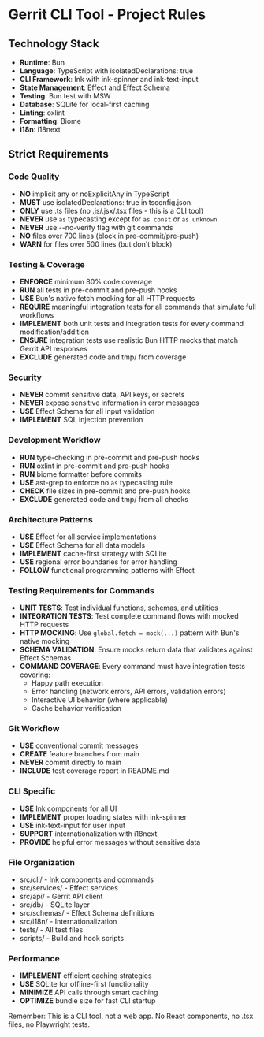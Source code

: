 # Gerrit CLI Tool - Project Rules

## Technology Stack
- **Runtime**: Bun
- **Language**: TypeScript with isolatedDeclarations: true
- **CLI Framework**: Ink with ink-spinner and ink-text-input
- **State Management**: Effect and Effect Schema
- **Testing**: Bun test with MSW
- **Database**: SQLite for local-first caching
- **Linting**: oxlint
- **Formatting**: Biome
- **i18n**: i18next

## Strict Requirements

### Code Quality
- **NO** implicit any or noExplicitAny in TypeScript
- **MUST** use isolatedDeclarations: true in tsconfig.json
- **ONLY** use .ts files (no .js/.jsx/.tsx files - this is a CLI tool)
- **NEVER** use `as` typecasting except for `as const` or `as unknown`
- **NEVER** use --no-verify flag with git commands
- **NO** files over 700 lines (block in pre-commit/pre-push)
- **WARN** for files over 500 lines (but don't block)

### Testing & Coverage
- **ENFORCE** minimum 80% code coverage
- **RUN** all tests in pre-commit and pre-push hooks
- **USE** Bun's native fetch mocking for all HTTP requests
- **REQUIRE** meaningful integration tests for all commands that simulate full workflows
- **IMPLEMENT** both unit tests and integration tests for every command modification/addition
- **ENSURE** integration tests use realistic Bun HTTP mocks that match Gerrit API responses
- **EXCLUDE** generated code and tmp/ from coverage

### Security
- **NEVER** commit sensitive data, API keys, or secrets
- **NEVER** expose sensitive information in error messages
- **USE** Effect Schema for all input validation
- **IMPLEMENT** SQL injection prevention

### Development Workflow
- **RUN** type-checking in pre-commit and pre-push hooks
- **RUN** oxlint in pre-commit and pre-push hooks
- **RUN** biome formatter before commits
- **USE** ast-grep to enforce no `as` typecasting rule
- **CHECK** file sizes in pre-commit and pre-push hooks
- **EXCLUDE** generated code and tmp/ from all checks

### Architecture Patterns
- **USE** Effect for all service implementations
- **USE** Effect Schema for all data models
- **IMPLEMENT** cache-first strategy with SQLite
- **USE** regional error boundaries for error handling
- **FOLLOW** functional programming patterns with Effect

### Testing Requirements for Commands
- **UNIT TESTS**: Test individual functions, schemas, and utilities
- **INTEGRATION TESTS**: Test complete command flows with mocked HTTP requests
- **HTTP MOCKING**: Use `global.fetch = mock(...)` pattern with Bun's native mocking
- **SCHEMA VALIDATION**: Ensure mocks return data that validates against Effect Schemas
- **COMMAND COVERAGE**: Every command must have integration tests covering:
  - Happy path execution
  - Error handling (network errors, API errors, validation errors)
  - Interactive UI behavior (where applicable)
  - Cache behavior verification

### Git Workflow
- **USE** conventional commit messages
- **CREATE** feature branches from main
- **NEVER** commit directly to main
- **INCLUDE** test coverage report in README.md

### CLI Specific
- **USE** Ink components for all UI
- **IMPLEMENT** proper loading states with ink-spinner
- **USE** ink-text-input for user input
- **SUPPORT** internationalization with i18next
- **PROVIDE** helpful error messages without sensitive data

### File Organization
- src/cli/ - Ink components and commands
- src/services/ - Effect services
- src/api/ - Gerrit API client
- src/db/ - SQLite layer
- src/schemas/ - Effect Schema definitions
- src/i18n/ - Internationalization
- tests/ - All test files
- scripts/ - Build and hook scripts

### Performance
- **IMPLEMENT** efficient caching strategies
- **USE** SQLite for offline-first functionality
- **MINIMIZE** API calls through smart caching
- **OPTIMIZE** bundle size for fast CLI startup

Remember: This is a CLI tool, not a web app. No React components, no .tsx files, no Playwright tests.